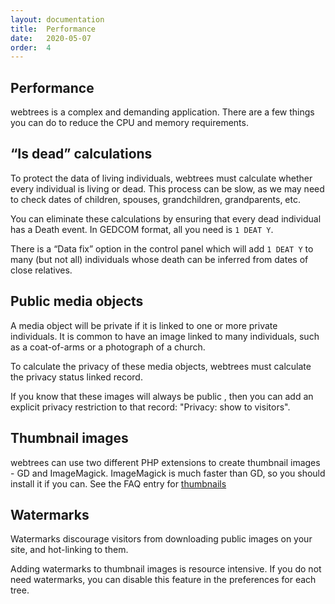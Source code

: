 ```yaml
---
layout: documentation
title:  Performance
date:   2020-05-07
order:  4
---
```


## Performance

webtrees is a complex and demanding application.  There are a few things you can do to reduce the
CPU and memory requirements.

## “Is dead” calculations

To protect the data of living individuals, webtrees must calculate whether every individual is living or dead.
This process can be slow, as we may need to check dates of children, spouses, grandchildren, grandparents, etc.

You can eliminate these calculations by ensuring that every dead individual has a Death event.
In GEDCOM format, all you need is `1 DEAT Y`.

There is a “Data fix” option in the control panel which will add `1 DEAT Y` to many (but not all) individuals
whose death can be inferred from dates of close relatives.

## Public media objects

A media object will be private if it is linked to one or more private individuals.
It is common to have an image linked to many individuals, such as a coat-of-arms or a photograph of a church.

To calculate the privacy of these media objects, webtrees must calculate the privacy status linked record.

If you know that these images will always be public , then you can add an explicit privacy restriction
to that record: "Privacy: show to visitors".

## Thumbnail images

webtrees can use two different PHP extensions to create thumbnail images - GD and ImageMagick.
ImageMagick is much faster than GD, so you should install it if you can.
See the FAQ entry for [thumbnails](https://webtrees.net/faq/thumbnails/)

## Watermarks

Watermarks discourage visitors from downloading public images on your site,
and hot-linking to them.

Adding watermarks to thumbnail images is resource intensive.
If you do not need watermarks, you can disable this feature in the preferences
for each tree.

